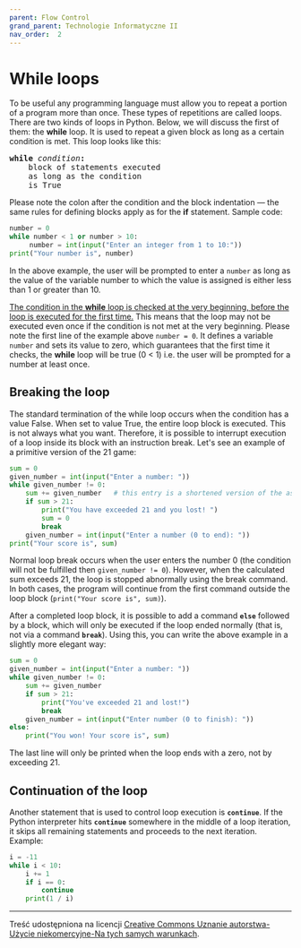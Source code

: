 ```yaml
---
parent: Flow Control
grand_parent: Technologie Informatyczne II
nav_order:  2
---
```


# While loops

To be useful any programming language must allow you to repeat a portion of a program more than once. These types of repetitions are called loops. There are two kinds of loops in Python. Below, we will discuss the first of them: the **while** loop. It is used to repeat a given block as long as a certain condition is met. This loop looks like this:

<pre>
<b>while</b> <i>condition</i><b>:</b>
    block of statements executed
    as long as the condition
    is True
</pre>

Please note the colon after the condition and the block indentation — the same rules for defining blocks apply as for the **if** statement. Sample code:

```python
number = 0
while number < 1 or number > 10:
     number = int(input("Enter an integer from 1 to 10:"))
print("Your number is", number)
```

In the above example, the user will be prompted to enter a `number` as long as the value of the variable number to which the value is assigned is either less than 1 or greater than 10.

<u>The condition in the <b>while</b> loop is checked at the very beginning, before the loop is executed for the first time.</u> This means that the loop may not be executed even once if the condition is not met at the very beginning. Please note the first line of the example above `number = 0`. It defines a variable `number` and sets its value to zero, which guarantees that the first time it checks, the **while** loop will be true (0 < 1) i.e. the user will be prompted for a number at least once.

## Breaking the loop

The standard termination of the while loop occurs when the condition has a value False. When set to value True, the entire loop block is executed. This is not always what you want. Therefore, it is possible to interrupt execution of a loop inside its block with an instruction break. Let's see an example of a primitive version of the 21 game:

```python
sum = 0 
given_number = int(input("Enter a number: ")) 
while given_number != 0:
    sum += given_number   # this entry is a shortened version of the assignment sum + = sum + given_number
    if sum > 21:
        print("You have exceeded 21 and you lost! ")
        sum = 0
        break
    given_number = int(input("Enter a number (0 to end): ")) 
print("Your score is", sum)
```

Normal loop break occurs when the user enters the number 0 (the condition will not be fulfilled then `given_number != 0`). However, when the calculated sum exceeds 21, the loop is stopped abnormally using the break command. In both cases, the program will continue from the first command outside the loop block (`print("Your score is", sum)`).

After a completed loop block, it is possible to add a command **`else`** followed by a block, which will only be executed if the loop ended normally (that is, not via a command **`break`**). Using this, you can write the above example in a slightly more elegant way:

```python
sum = 0
given_number = int(input("Enter a number: "))
while given_number != 0:
    sum += given_number
    if sum > 21:
        print("You've exceeded 21 and lost!")
        break
    given_number = int(input("Enter number (0 to finish): ")) 
else:
    print("You won! Your score is", sum)
```

The last line will only be printed when the loop ends with a zero, not by exceeding 21.

## Continuation of the loop

Another statement that is used to control loop execution is **`continue`**. If the Python interpreter hits **`continue`** somewhere in the middle of a loop iteration, it skips all remaining statements and proceeds to the next iteration. Example:

```python
i = -11
while i < 10:
    i += 1
    if i == 0:
        continue
    print(1 / i)
```

---

Treść udostępniona na licencji [Creative Commons Uznanie autorstwa-Użycie niekomercyjne-Na tych samych warunkach](https://creativecommons.org/licenses/by-nc-sa/4.0/deed.pl).
